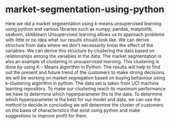 # market-segmentation-using-python
Here we did a market segmentation using k-means unsupervised learning using python and various libraries such as numpy, pandas, matplotlib, seaborn, skitiklearn
Unsupervised learning allows us to approach problems with little or no idea what our results should look like. We can derive structure from data where we don't necessarily know the effect of the variables.
We can derive this structure by clustering the data based on relationships among the variables in the data. The market segmentation
is also an example of clustering in unsupervised learning. This clustering is done by using K – Means algorithm in Python. The results will help to find out the present and future trend of the customers to make strong decisions. 
we will be working on market segregation based on buying behaviour using k-clustering algorithm in python. The data set is taken from UCI machine learning repository. To make our clustering reach its maximum performance we have to determine which hyperparameter fits to the data. 
To determine which hyperparameter is the best for our model and data, we can use the method to decide.In concluding we will determine the cluster of customers on the basis of characteristics that exist using python and make suggestions to improve profit for them. 
